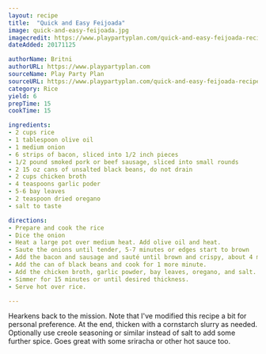 ```yaml
---
layout: recipe
title:  "Quick and Easy Feijoada"
image: quick-and-easy-feijoada.jpg
imagecredit: https://www.playpartyplan.com/quick-and-easy-feijoada-recipe/
dateAdded: 20171125

authorName: Britni
authorURL: https://www.playpartyplan.com
sourceName: Play Party Plan
sourceURL: https://www.playpartyplan.com/quick-and-easy-feijoada-recipe/
category: Rice
yield: 6
prepTime: 15
cookTime: 15

ingredients:
- 2 cups rice
- 1 tablespoon olive oil
- 1 medium onion
- 6 strips of bacon, sliced into 1/2 inch pieces
- 1/2 pound smoked pork or beef sausage, sliced into small rounds
- 2 15 oz cans of unsalted black beans, do not drain
- 2 cups chicken broth
- 4 teaspoons garlic poder
- 5-6 bay leaves
- 2 teaspoon dried oregano
- salt to taste 

directions:
- Prepare and cook the rice
- Dice the onion
- Heat a large pot over medium heat. Add olive oil and heat.
- Saute the onions until tender, 5-7 minutes or edges start to brown
- Add the bacon and sausage and sauté until brown and crispy, about 4 minutes.
- Add the can of black beans and cook for 1 more minute.
- Add the chicken broth, garlic powder, bay leaves, oregano, and salt. Bring to a boil and then reduce heat to low. 
- Simmer for 15 minutes or until desired thickness. 
- Serve hot over rice. 

---
```


Hearkens back to the mission. Note that I've modified this recipe a bit for personal preference. At the end, thicken with a cornstarch slurry as needed. Optionally use creole seasoning or similar instead of salt to add some further spice. Goes great with some sriracha or other hot sauce too.